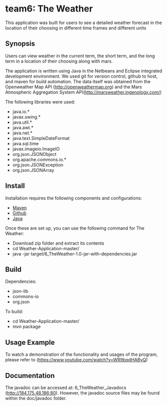 # team6: The Weather
This application was built for users to see a detailed weather forecast in the location of their choosing in different time frames and different units

## Synopsis
Users can view weather in the current term, the short term, and the long term in a location of their choosing along with mars.

The application is written using Java in the Netbeans and Eclipse integrated development environment. We used git for version control, github to host, and maven for build automation. The data itself was obtained from the Openweather Map API (http://openweathermap.org) and the Mars Atmospheric Aggregation System API(http://marsweather.ingenology.com/)

The following libraries were used:
- java.io.*
- javax.swing.*
- java.util.*
- java.awt.*
- java.net.*
- java.text.SimpleDateFormat
- java.sql.time
- javax.imageio.ImageIO
- org.json.JSONObject
- org.apache.commons.io.*
- org.json.JSONException
- org.json.JSONArray

## Install

Installation requires the following components and configurations:
- [Maven](https://maven.apache.org/)
- [Github](https://github.com/)
- [Java](https://www.java.com/en/)

Once these are set up, you can use the following command for The Weather:
- Download zip folder and extract its contents
- cd Weather-Application-master/
- java -jar target/6_TheWeather-1.0-jar-with-dependencies.jar 

## Build
Dependencies:
- json-lib
- commons-io
- org.json


To build:
- cd Weather-Application-master/
- mvn package

## Usage Example

To watch a demonstration of the functionality and usages of the program, please refer to (https://www.youtube.com/watch?v=WR9bqdHAByQ)

## Documentation
The javadoc can be accessed at: 6_TheWeather_Javadocs (http://184.175.48.186:80). However, the javadoc source files may be found within the doc/javadoc folder.

